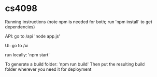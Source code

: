 # cs4098

Running instructions
(note npm is needed for both; run 'npm install' to get dependencies)

API:
go to /api
'node app.js'

UI:
go to /ui


run locally: 'npm start'

To generate a build folder: 'npm run build'
Then put the resulting build folder wherever you need it for deployment
